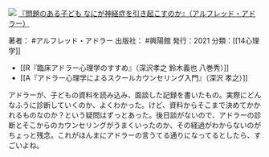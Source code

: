 ![](https://gyazo.com/d1b01209a37c7167866d54a89217b175.jpg)
[『問題のある子ども なにが神経症を引き起こすのか』（アルフレッド・アドラー）](https://amzn.to/3EDbc0f)

著者： #アルフレッド・アドラー 
出版社： #興陽館 
発行：2021
分類：[[14心理学]]

- [[R『臨床アドラー心理学のすすめ』（深沢孝之 鈴木義也 八巻秀）]]
- [[A『アドラー心理学によるスクールカウンセリング入門』（深沢 孝之）]]

アドラーが、子どもの資料を読み込み、面談した記録を書いたもの。実際にどんなふうに診断していくのか、よくわかった。けど、資料からそこまで決めてかかれるものなのか？という疑問はずっとあった。後日談がないので、アドラーの診断とそこからのカウンセリングがうまくいったのか、その経過がわからないのがちょっと残念。これがほんまにアドラーの言うてる通りになってるとしたら、すごいよね。